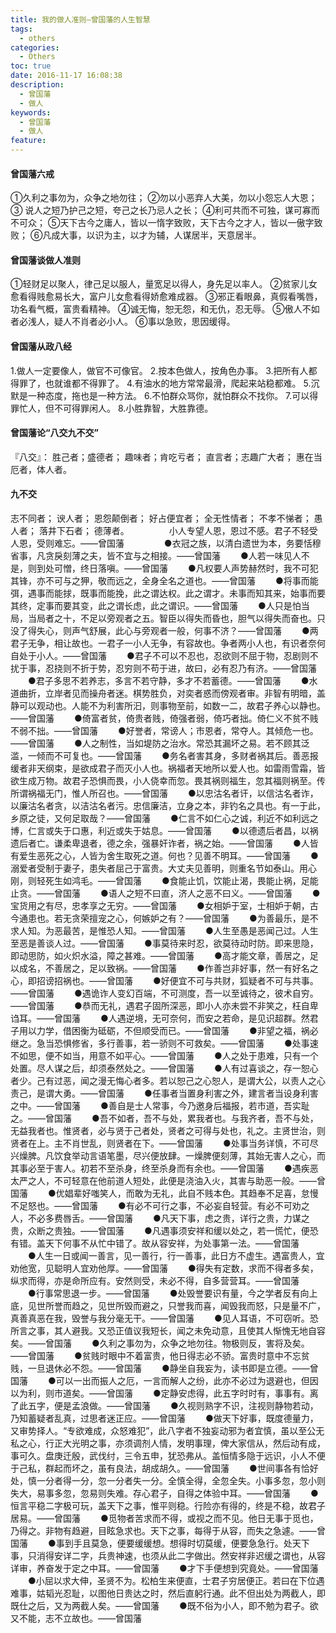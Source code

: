 ```yaml
---
title: 我的做人准则–曾国藩的人生智慧
tags:
  - others
categories:
  - Others
toc: true
date: 2016-11-17 16:08:38
description: 
  - 曾国藩
  - 做人
keywords:
  - 曾国藩
  - 做人
feature:
---
```


#### 曾国藩六戒
①久利之事勿为，众争之地勿往；
②勿以小恶弃人大美，勿以小怨忘人大恩；
③ 说人之短乃护己之短，夸己之长乃忌人之长；
④利可共而不可独，谋可寡而不可众；
⑤天下古今之庸人，皆以一惰字致败，天下古今之才人，皆以一傲字致败；
⑥凡成大事，以识为主，以才为辅，人谋居半，天意居半。
<!-- more -->

#### 曾国藩谈做人准则
①轻财足以聚人，律己足以服人，量宽足以得人，身先足以率人。
②贫家儿女愈看得贱愈易长大，富户儿女愈看得娇愈难成器。
③邪正看眼鼻，真假看嘴唇，功名看气概，富贵看精神。
④诚无悔，恕无怨，和无仇，忍无辱。
⑤傲人不如者必浅人，疑人不肖者必小人。
⑥事以急败，思因缓得。 　　

#### 曾国藩从政八经
1.做人一定要像人，做官不可像官。
2.按本色做人，按角色办事。
3.把所有人都得罪了，也就谁都不得罪了。
4.有油水的地方常常最滑，爬起来站稳都难。
5.沉默是一种态度，拖也是一种方法。
6.不怕群众骂你，就怕群众不找你。
7.可以得罪忙人，但不可得罪闲人。
8.小胜靠智，大胜靠德。 　　

#### 曾国藩论“八交九不交”
『八交』：
胜己者；盛德者；
趣味者；肯吃亏者；
直言者；志趣广大者；
惠在当厄者，体人者。 　　

#### 九不交
志不同者；
谀人者；
恩怨颠倒者；
好占便宜者；
全无性情者；
不孝不悌者；
愚人者；
落井下石者；
德薄者。
　　
　　小人专望人恩，恩过不感。君子不轻受人恩，受则难忘。——曾国藩
　　
　　●衣冠之族，以清白遗世为本，务要恬穆省事，凡贪戾刻薄之夫，皆不宜与之相接。——曾国藩
　　●人若一味见人不是，则到处可憎，终日落嗔。——曾国藩
　　●凡权要人声势赫然时，我不可犯其锋，亦不可与之狎，敬而远之，全身全名之道也。——曾国藩
　　●将事而能弭，遇事而能捄，既事而能挽，此之谓达权。此之谓才。未事而知其来，始事而要其终，定事而要其变，此之谓长虑，此之谓识。——曾国藩
　　●人只是怕当局，当局者之十，不足以旁观者之五。智臣以得失而昏也，胆气以得失而奋也。只没了得失心，则声气舒展，此心与旁观者一般，何事不济？——曾国藩
　　●两君子无争，相让故也。一君子一小人无争，有容故也。争者两小人也，有识者奈何自处于小人。——曾国藩
　　●君子不可以不忍也，忍欲则不屈于物，忍剧则不扰于事，忍挠则不折于势，忍穷则不苟于进，故曰，必有忍乃有济。——曾国藩
　　●君子多思不若养志，多言不若守静，多才不若蓄德。——曾国藩
　　●水道曲折，立岸者见而操舟者迷。棋势胜负，对奕者惑而傍观者审。非智有明暗，盖静可以观动也。人能不为利害所汩，则事物至前，如数一二，故君子养心以静也。——曾国藩
　　●倚富者贫，倚贵者贱，倚强者弱，倚巧者拙。倚仁义不贫不贱不弱不拙。——曾国藩
　　●好誉者，常谤人；市恩者，常夺人。其倾危一也。——曾国藩
　　●人之制性，当如堤防之治水。常恐其漏坏之易。若不顾其泛滥，一倾而不可复也。——曾国藩
　　●务名者害其身，多财者祸其后。善恶报缓者非天纲束，是欲成君子而灭小人也。祸福者天地所以爱人也。如雷雨雪霜，皆欲生成万物。故君子恐惧而畏，小人侥幸而忽。畏其祸则福生，忽其福则祸至。传所谓祸福无门，惟人所召也。——曾国藩
　　●以忠沽名者讦，以信沽名者诈，以廉沽名者贪，以洁沽名者污。忠信廉洁，立身之本，非钓名之具也。有一于此，乡原之徒，又何足取哉？——曾国藩
　　●仁言不如仁心之诚，利近不如利远之博，仁言或失于口惠，利近或失于姑息。——曾国藩
　　●以德遗后者昌，以祸遗后者亡。谦柔卑退者，德之余，强暴奸诈者，祸之始。——曾国藩
　　●人皆有爱生恶死之心，人皆为舍生取死之道。何也？见善不明耳。——曾国藩
　　●溺爱者受制于妻子，患失者屈己于富贵。大丈夫见善明，则重名节如泰山。用心刚，则轻死生如鸿毛。——曾国藩
　　●食能止饥，饮能止渴，畏能止祸，足能止贪。——曾国藩
　　●语人之短不曰直，济人之恶不曰义。——曾国藩
　　●宝货用之有尽，忠孝享之无穷。——曾国藩
　　●女相妒于室，士相妒于朝，古今通患也。若无贪荣擅宠之心，何嫉妒之有？——曾国藩
　　●为善最乐，是不求人知。为恶最苦，是惟恐人知。——曾国藩
　　●人生至愚是恶闻己过。人生至恶是善谈人过。——曾国藩
　　●事莫待来时忍，欲莫待动时防。即来思隐，即动思防，如火炽水溢，障之甚难。——曾国藩
　　●高才能文章，善居之，足以成名，不善居之，足以致祸。——曾国藩
　　●作善岂非好事，然一有好名之心，即招谤招祸也。——曾国藩
　　●好便宜不可与共财，狐疑者不可与共事。——曾国藩
　　●遇诡诈人变幻百端，不可测度，吾一以至诚待之，彼术自穷。——曾国藩
　　●恭而无礼，遇君子固所深恶，即小人亦未尝不非笑之，枉自卑诌耳。——曾国藩
　　●人遇逆境，无可奈何，而安之若命，是见识超群。然君子用以力学，借困衡为砥砺，不但顺受而已。——曾国藩
　　●非望之福，祸必继之。急当恐惧修省，多行善事，若一骄则不可救矣。——曾国藩
　　●处事速不如思，便不如当，用意不如平心。——曾国藩
　　●人之处于患难，只有一个处置。尽人谋之后，却须泰然处之。——曾国藩
　　●人有过喜谈之，存一恕心者少。己有过恶，闻之漫无悔心者多。若以恕己之心恕人，是谓大公，以责人之心责己，是谓大勇。——曾国藩
　　●任事者当置身利害之外，建言者当设身利害之中。——曾国藩
　　●善自是士人常事，今乃邀身后福报，若市道，吾实耻之。——曾国藩
　　●吾不如者，吾不与处，累我者也。与我齐者，吾不与处，无益我者也。惟贤者，必与贤于己者处，贤者之可得与处也，礼之。主贤世治，则贤者在上。主不肖世乱，则贤者在下。——曾国藩
　　●处事当务详慎，不可尽兴燥脾。凡饮食举动言语笔墨，尽兴便放肆。一燥脾便刻薄，其始无害人之心，而其事必至于害人。初若不至杀身，终至杀身而有余也。——曾国藩
　　●遇疾恶太严之人，不可轻意在他前道人短处，此便是浇油入火，其害与助恶一般。——曾国藩
　　●优娼辈好嗤笑人，而敢为无礼，此自不贱本色。其趋奉不足喜，怠慢不足怒也。——曾国藩
　　●有必不可行之事，不必妄自轻营。有必不可劝之人，不必多费唇舌。——曾国藩
　　●凡天下事，虑之贵，详行之贵，力谋之贵，众断之贵独。——曾国藩
　　●凡遇事须安祥和缓以处之，若一慌忙，便恐有错。盖天下何事不从忙中错了。故从容安祥，为处事第一法。——曾国藩
　　●人生一日或闻一善言，见一善行，行一善事，此日方不虚生。遇富贵人，宜劝他宽，见聪明人宜劝他厚。——曾国藩
　　●得失有定数，求而不得者多矣，纵求而得，亦是命所应有。安然则受，未必不得，自多营营耳。——曾国藩
　　●行事常思退一步。——曾国藩
　　●处毁誉要识有量，今之学者反有向上底，见世所誉而趋之，见世所毁而避之，只誉我而喜，闻毁我而怒，只是量不广，真善真恶在我，毁誉与我分毫无干。——曾国藩
　　●见人耳语，不可窃听。恐所言之事，其人避我。又恐正值议我短长，闻之未免动意，且使其人惭愧无地自容矣。——曾国藩
　　●久利之事勿为，众争之地勿往。物极则反，害将及矣。——曾国藩
　　●贫贱时眼中不着富贵，他日得志必不骄。富贵时意中不忘贫贱，一旦退休必不怨。——曾国藩
　　●静坐自我妄为，读书即是立德。——曾国藩
　　●可以一出而振人之厄，一言而解人之纷，此亦不必过为退避也，但因以为利，则市道矣。——曾国藩
　　●定静安虑得，此五字时时有，事事有。离了此五字，便是孟浪做。——曾国藩
　　●久视则熟字不识，注视则静物若动，乃知蓄疑者乱真，过思者迷正应。——曾国藩
　　●做天下好事，既度德量力，又审势择人。“专欲难成，众怒难犯”，此八字者不独妄动邪为者宜慎，虽以至公无私之心，行正大光明之事，亦须调剂人情，发明事理，俾大家信从，然后动有成，事可久。盘庚迁殷，武伐纣，三令五申，犹恐弗从。盖恒情多隐于远识，小人不便于己私，群起而坏之，虽有良法，胡成胡久。——曾国藩
　　●世间事各有恰好处，慎一分者得一分，忽一分者失一分。全慎全得，全忽全失。小事多忽，忽小则失大，易事多忽，忽易则失难。存心君子，自得之体验中耳。——曾国藩
　　●恒言平稳二字极可玩，盖天下之事，惟平则稳。行险亦有得的，终是不稳，故君子居易。——曾国藩
　　●觅物者苦求而不得，或视之而不见。他日无事于觅也，乃得之。非物有趋避，目眩急求也。天下之事，每得于从容，而失之急遽。——曾国藩
　　●事到手且莫急，便要缓缓想。想得时切莫缓，便要急急行。处天下事，只消得安详二字，兵贵神速，也须从此二字做出。然安祥非迟缓之谓也，从容详审，养奋发于定之中耳。——曾国藩
　　●才下手便想到究竟处。——曾国藩
　　●小屈以求大伸，圣贤不为。松柏生来便直，士君子穷居便正。若曰在下位遇难事，姑韬光忍耻，以图他日贵达之时，然后直躬行通。此不但出处为两截人，即既仕之后，又为两截人矣。——曾国藩
　　●既不俗为小人，即不勉为君子。欲又不能，志不立故也。——曾国藩
